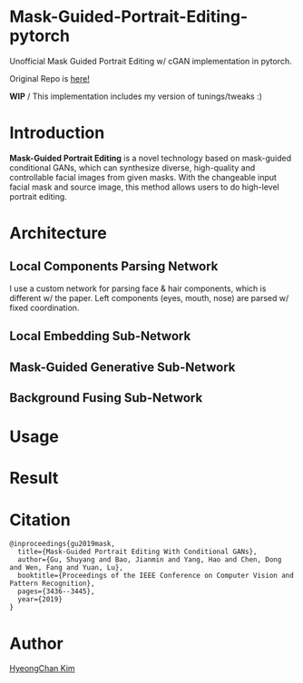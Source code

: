 # Mask-Guided-Portrait-Editing-pytorch
Unofficial Mask Guided Portrait Editing w/ cGAN implementation in pytorch.

Original Repo is [here!](https://github.com/cientgu/Mask_Guided_Portrait_Editing)

**WIP** / This implementation includes my version of tunings/tweaks :)

# Introduction
**Mask-Guided Portrait Editing** is a novel technology based on mask-guided conditional GANs, 
which can synthesize diverse, high-quality and controllable facial images from given masks. 
With the changeable input facial mask and source image, this method allows users to do high-level portrait editing.

# Architecture

## Local Components Parsing Network

I use a custom network for parsing face & hair components, which is different w/ the paper.
Left components (eyes, mouth, nose) are parsed w/ fixed coordination.

## Local Embedding Sub-Network

## Mask-Guided Generative Sub-Network

## Background Fusing Sub-Network

# Usage

# Result

# Citation
```
@inproceedings{gu2019mask,
  title={Mask-Guided Portrait Editing With Conditional GANs},
  author={Gu, Shuyang and Bao, Jianmin and Yang, Hao and Chen, Dong and Wen, Fang and Yuan, Lu},
  booktitle={Proceedings of the IEEE Conference on Computer Vision and Pattern Recognition},
  pages={3436--3445},
  year={2019}
}
```

# Author
[HyeongChan Kim](http://kozistr.tech)
